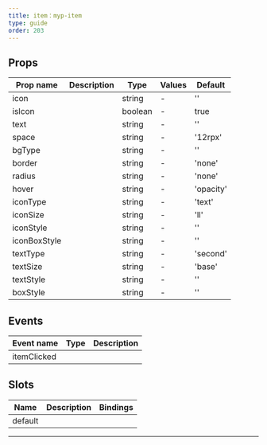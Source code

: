 ```yaml
---
title: item：myp-item
type: guide
order: 203
---
```


## Props

| Prop name    | Description | Type    | Values | Default   |
| ------------ | ----------- | ------- | ------ | --------- |
| icon         |             | string  | -      | ''        |
| isIcon       |             | boolean | -      | true      |
| text         |             | string  | -      | ''        |
| space        |             | string  | -      | '12rpx'   |
| bgType       |             | string  | -      | ''        |
| border       |             | string  | -      | 'none'    |
| radius       |             | string  | -      | 'none'    |
| hover        |             | string  | -      | 'opacity' |
| iconType     |             | string  | -      | 'text'    |
| iconSize     |             | string  | -      | 'll'      |
| iconStyle    |             | string  | -      | ''        |
| iconBoxStyle |             | string  | -      | ''        |
| textType     |             | string  | -      | 'second'  |
| textSize     |             | string  | -      | 'base'    |
| textStyle    |             | string  | -      | ''        |
| boxStyle     |             | string  | -      | ''        |

## Events

| Event name  | Type | Description |
| ----------- | ---- | ----------- |
| itemClicked |      |

## Slots

| Name    | Description | Bindings |
| ------- | ----------- | -------- |
| default |             |          |

---

